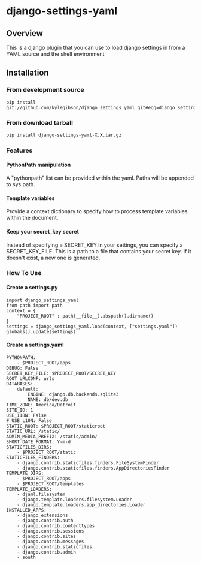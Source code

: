 # django-settings-yaml

## Overview

This is a django plugin that you can use to load django settings in 
from a YAML source and the shell environment

## Installation

### From development source

    pip install git://github.com/kylegibson/django_settings_yaml.git#egg=django_settings_yaml

### From download tarball

    pip install django-settings-yaml-X.X.tar.gz


### Features

#### PythonPath manipulation

A "pythonpath" list can be provided within the yaml. Paths will be appended to sys.path.

#### Template variables

Provide a context dictionary to specify how to process template variables within the document.

#### Keep your secret_key secret

Instead of specifying a SECRET_KEY in your settings, you can specify a SECRET_KEY_FILE. This is a path
to a file that contains your secret key. If it doesn't exist, a new one is generated. 

### How To Use

#### Create a settings.py

    import django_settings_yaml
    from path import path
    context = {
        "PROJECT_ROOT" : path(__file__).abspath().dirname()
    }
    settings = django_settings_yaml.load(context, ["settings.yaml"])
    globals().update(settings)

#### Create a settings.yaml

    PYTHONPATH:
        - $PROJECT_ROOT/apps
    DEBUG: False
    SECRET_KEY_FILE: $PROJECT_ROOT/SECRET_KEY
    ROOT_URLCONF: urls
    DATABASES:
        default:
            ENGINE: django.db.backends.sqlite3
            NAME: db/dev.db
    TIME_ZONE: America/Detroit
    SITE_ID: 1
    USE_I18N: False
    # USE_L10N: False
    STATIC_ROOT: $PROJECT_ROOT/staticroot
    STATIC_URL: /static/
    ADMIN_MEDIA_PREFIX: /static/admin/
    SHORT_DATE_FORMAT: Y-m-d
    STATICFILES_DIRS:
        - $PROJECT_ROOT/static
    STATICFILES_FINDERS:
        - django.contrib.staticfiles.finders.FileSystemFinder
        - django.contrib.staticfiles.finders.AppDirectoriesFinder
    TEMPLATE_DIRS:
        - $PROJECT_ROOT/apps
        - $PROJECT_ROOT/templates
    TEMPLATE_LOADERS:
        - djaml.filesystem
        - django.template.loaders.filesystem.Loader
        - django.template.loaders.app_directories.Loader
    INSTALLED_APPS:
        - django_extensions
        - django.contrib.auth
        - django.contrib.contenttypes
        - django.contrib.sessions
        - django.contrib.sites
        - django.contrib.messages
        - django.contrib.staticfiles
        - django.contrib.admin
        - south
